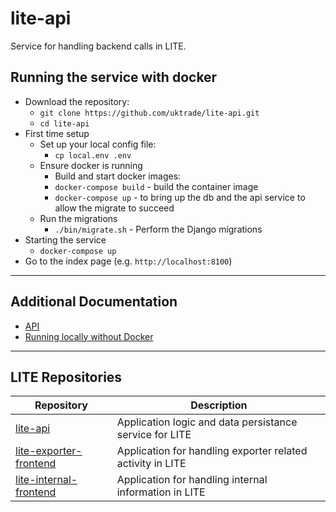 # lite-api
Service for handling backend calls in LITE.
## Running the service with docker
* Download the repository:
  * `git clone https://github.com/uktrade/lite-api.git`
  * `cd lite-api`
* First time setup
  * Set up your local config file:
    * `cp local.env .env`
  * Ensure docker is running
    * Build and start docker images:
    * `docker-compose build` - build the container image
    * `docker-compose up`  - to bring up the db and the api service to allow the migrate to succeed
  * Run the migrations
    * `./bin/migrate.sh` - Perform the Django migrations
* Starting the service
    * `docker-compose up`
* Go to the index page (e.g. `http://localhost:8100`)
***
## Additional Documentation
* [API](docs/api.md)
* [Running locally without Docker](docs/without-docker.md)
***
## LITE Repositories
Repository | Description
-----------|-----
[lite-api](https://github.com/uktrade/lite-api)|Application logic and data persistance service for LITE
[lite-exporter-frontend](https://github.com/uktrade/lite-exporter-frontend)|Application for handling exporter related activity in LITE 
[lite-internal-frontend](https://github.com/uktrade/lite-internal-frontend)|Application for handling internal information in LITE

